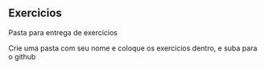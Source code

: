 ## Exercicios

Pasta para entrega de exercicios

Crie uma pasta com seu nome e coloque os exercicios dentro, e suba para o github
